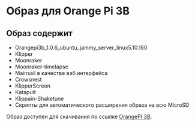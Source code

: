 # Образ для Orange Pi 3B
## Образ содержит
* Orangepi3b_1.0.6_ubuntu_jammy_server_linux5.10.160
* Klipper
* Moonraker
* Moonraker-timelapse
* Mainsail в качестве вэб интерфейса
* Crowsnest
* KlipperScreen
* Katapult
* Klippain-Shaketune
* Скрипты для автоматического расширения образа на всю MicroSD

Образ доступен для скачивания по ссылке [OrangePI 3B](https://mega.nz/file/iZhUja5S#ZvC6x_fPFhv65GwQLGQkiX5xp_iRCiZp3CLOHGuOD-M).

